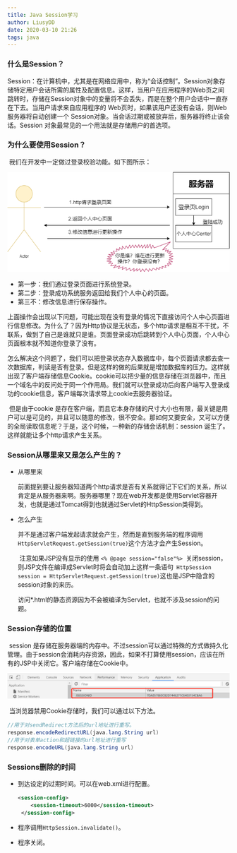 ```yaml
---
title: Java Session学习
author: LiusyDD
date: 2020-03-10 21:26
tags: java
---
```


### 什么是Session？

​		Session：在计算机中，尤其是在网络应用中，称为“会话控制”。Session对象存储特定用户会话所需的属性及配置信息。这样，当用户在应用程序的Web页之间跳转时，存储在Session对象中的变量将不会丢失，而是在整个用户会话中一直存在下去。当用户请求来自应用程序的 Web页时，如果该用户还没有会话，则Web服务器将自动创建一个 Session对象。当会话过期或被放弃后，服务器将终止该会话。Session 对象最常见的一个用法就是存储用户的首选项。

### 为什么要使用Session？

​	    我们在开发中一定做过登录校验功能。如下图所示：

![](images/session-登录验证.png)

* 第一步：我们通过登录页面进行系统登录。
* 第二步：登录成功系统服务返回给我们个人中心的页面。
* 第三不：修改信息进行保存操作。

​        上面操作会出现以下问题，可能出现在没有登录的情况下直接访问个人中心页面进行信息修改。为什么了？因为Http协议是无状态，多个http请求是相互不干扰，不联系，做到了自己是谁就只是谁。页面登录成功后跳转到个人中心页面，个人中心页面根本就不知道你登录了没有。

​		怎么解决这个问题了，我们可以把登录状态存入数据库中，每个页面请求都去查一次数据库，判读是否有登录。但是这样的做的后果就是增加数据库的压力。这样就出现了客户端存储信息Cookie。cookie可以把少量的信息存储在浏览器中，而且一个域名中的反问处于同一个作用局。我们就可以登录成功后向客户端写入登录成功的cookie信息，客户端每次请求带上cookie去服务器验证。

​		但是由于cookie 是存在客户端，而且它本身存储的尺寸大小也有限，最关键是用户可以是可见的，并且可以随意的修改，很不安全。那如何又要安全，又可以方便的全局读取信息呢？于是，这个时候，一种新的存储会话机制：session 诞生了。这样就能让多个http请求产生关系。

### Session从哪里来又是怎么产生的？

* 从哪里来

  ​		前面提到要让服务器知道两个http请求是否有关系就得记下它们的关系，所以肯定是从服务器来啊。服务器哪里？现在web开发都是使用Servlet容器开发，也就是通过Tomcat得到也就通过Servlet的HttpSession类得到。

* 怎么产生

  ​		并不是通过客户端发起请求就会产生，然而是直到服务端的程序调用`HttpServletRequest.getSession(true)`这个方法才会产生Session。

  ​		注意如果JSP没有显示的使用 `<% @page session="false"%> `关闭session，则JSP文件在编译成Servlet时将会自动加上这样一条语句` HttpSession session = HttpServletRequest.getSession(true)`这也是JSP中隐含的 session对象的来历。

  ​		访问*.html的静态资源因为不会被编译为Servlet，也就不涉及session的问题。

### Session存储的位置

​		session 是存储在服务器端的内存中。不过session可以通过特殊的方式做持久化管理。由于session会消耗内存资源，因此，如果不打算使用session，应该在所有的JSP中关闭它。客户端存储在Cookie中。

![](/images/session-客户端存储位置.png)

​		当浏览器禁用Cookie存储时，我们可以通过以下方法。

```java
//用于对sendRedirect方法后的url地址进行重写。
response.encodeRedirectURL(java.lang.String url) 
//用于对表单action和超链接的url地址进行重写
response.encodeURL(java.lang.String url)
```



### Sessions删除的时间

* 到达设定的过期时间。可以在web.xml进行配置。

  ```xml
  <session-config>
      <session-timeout>6000</session-timeout>
   </session-config>
  ```

* 程序调用`HttpSession.invalidate()`。
* 程序关闭。